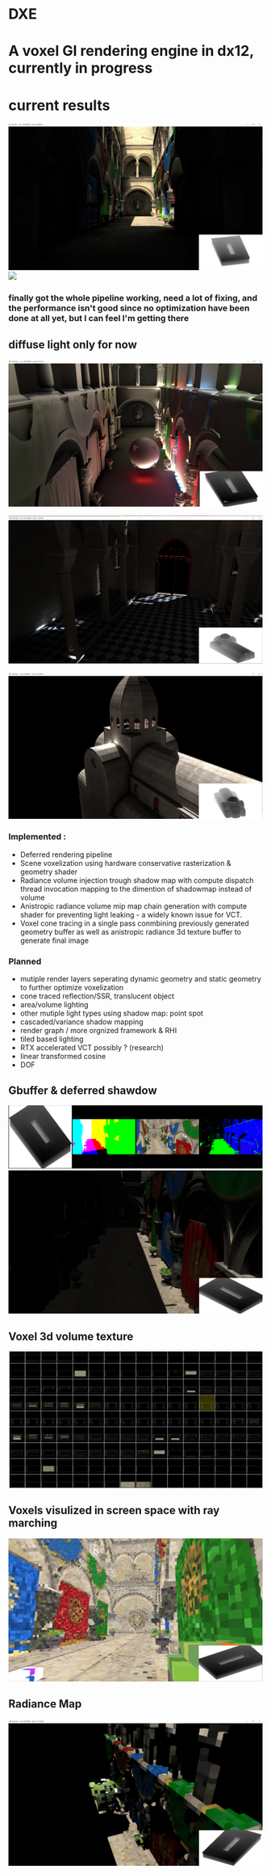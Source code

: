 # DXE
# A voxel GI rendering engine in dx12, currently in progress



# current results
![](sc/small1.PNG)
![](sc/sphere.PNG)
### finally got the whole pipeline working, need a lot of fixing, and the performance isn't good since no optimization have been done at all yet, but I can feel I'm getting there

## diffuse light only for now
![](sc/diff1.PNG)

![](sc/snibk.PNG)

![](sc/out.PNG)



### Implemented : 
 - Deferred rendering pipeline
 - Scene voxelization using hardware conservative rasterization & geometry shader
 - Radiance volume injection trough shadow map with compute dispatch thread invocation mapping to the dimention of shadowmap instead of volume
 - Anistropic radiance volume mip map chain generation with compute shader for preventing light leaking - a widely known issue for VCT.
 - Voxel cone tracing in a single pass conmbining previously generated geometry buffer as well as anistropic radiance 3d texture buffer to generate final image


### Planned
 - mutiple render layers seperating dynamic geometry and static geometry to further optimize voxelization
 - cone traced reflection/SSR, translucent object
 - area/volume lighting
 - other mutiple light types using shadow map: point spot
 - cascaded/variance shadow mapping
 - render graph / more orgnized framework & RHI
 - tiled based lighting
 - RTX accelerated VCT possibly ? (research)  
 - linear transformed cosine
 - DOF
## Gbuffer & deferred shawdow 
![](sc/gb.PNG)
![](sc/sm.PNG)

## Voxel 3d volume texture
![](sc/voxeltex.PNG)

## Voxels visulized in screen space with ray marching
![](sc/svoxel.PNG)

## Radiance Map
![](sc/radiance.PNG)


